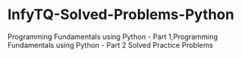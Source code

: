 # InfyTQ-Solved-Problems-Python
Programming Fundamentals using Python - Part 1,Programming Fundamentals using Python - Part 2 Solved Practice Problems 
